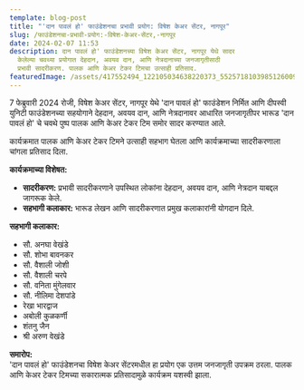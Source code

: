 ```yaml
---
template: blog-post
title: "'दान पावलं हो' फाउंडेशनचा प्रभावी प्रयोग: विषेश केअर सेंटर, नागपूर"
slug: /फाउंडेशनचा-प्रभावी-प्रयोग:-विषेश-केअर-सेंटर,-नागपूर
date: 2024-02-07 11:53
description: दान पावलं हो' फाउंडेशनच्या विषेश केअर सेंटर, नागपूर येथे सादर
  केलेल्या चवथ्या प्रयोगात देहदान, अवयव दान, आणि नेत्रदानाच्या जनजागृतीसाठी
  प्रभावी सादरीकरण. पालक आणि केअर टेकर टिमचा उत्साही प्रतिसाद.
featuredImage: /assets/417552494_122105034638220373_5525718103985126009_n.jpg
---
```



7 फेब्रुवारी 2024 रोजी, विषेश केअर सेंटर, नागपूर येथे 'दान पावलं हो' फाउंडेशन निर्मित आणि दीपस्वी युनिटी फाउंडेशनच्या सहयोगाने देहदान, अवयव दान, आणि नेत्रदानावर आधारित जनजागृतीपर भारूड 'दान पावलं हो' चे चवथे पुष्प पालक आणि केअर टेकर टिम समोर सादर करण्यात आले.

कार्यक्रमात पालक आणि केअर टेकर टिमने उत्साही सहभाग घेतला आणि कार्यक्रमाच्या सादरीकरणाला चांगला प्रतिसाद दिला.

**कार्यक्रमाच्या विशेषत:**

* **सादरीकरण:** प्रभावी सादरीकरणाने उपस्थित लोकांना देहदान, अवयव दान, आणि नेत्रदान याबद्दल जागरूक केले.
* **सहभागी कलाकार:** भारूड लेखन आणि सादरीकरणात प्रमुख कलाकारांनी योगदान दिले.

**सहभागी कलाकार:**

* सौ. अनघा वेखंडे
* सौ. शोभा बावनकर
* सौ. वैशाली जोशी
* सौ. वैशाली चरपे
* सौ. वनिता मुंगेलवार
* सौ. नीलिमा देशपांडे
* रेखा भारद्वाज
* अबोली कुळकर्णी
* शंतनु जैन
* श्री अरुण वेखंडे

**समारोप:**\
'दान पावलं हो' फाउंडेशनचा विषेश केअर सेंटरमधील हा प्रयोग एक उत्तम जनजागृती उपक्रम ठरला. पालक आणि केअर टेकर टिमच्या सकारात्मक प्रतिसादामुळे कार्यक्रम यशस्वी झाला.